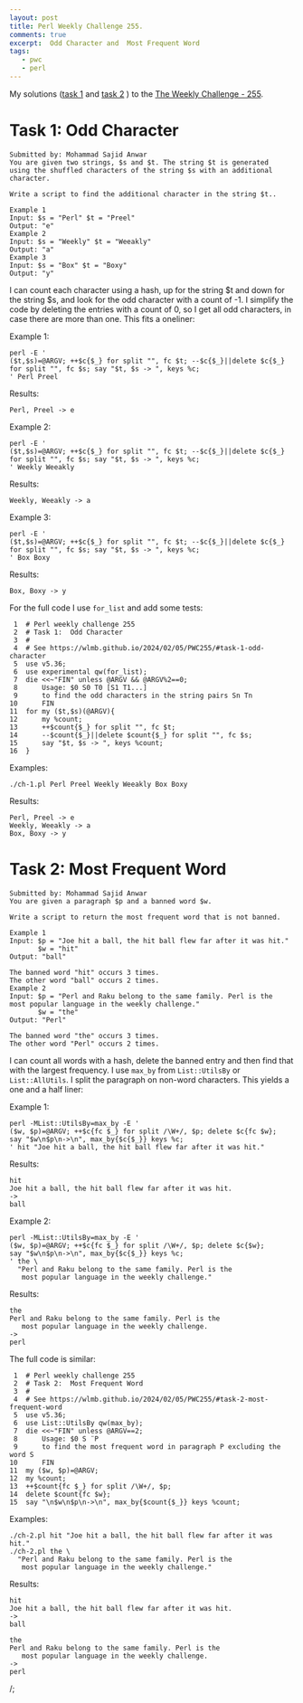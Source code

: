```yaml
---
layout: post
title: Perl Weekly Challenge 255.
comments: true
excerpt:  Odd Character and  Most Frequent Word
tags:
   - pwc
   - perl
---
```


My solutions
([task 1](https://github.com/wlmb/perlweeklychallenge-club/blob/master/challenge-255/wlmb/perl/ch-1.pl)
and
[task 2](https://github.com/wlmb/perlweeklychallenge-club/blob/master/challenge-255/wlmb/perl/ch-2.pl)
)
to the  [The Weekly Challenge - 255](https://theweeklychallenge.org/blog/perl-weekly-challenge-255).


# Task 1: Odd Character

    Submitted by: Mohammad Sajid Anwar
    You are given two strings, $s and $t. The string $t is generated
    using the shuffled characters of the string $s with an additional character.
    
    Write a script to find the additional character in the string $t..
    
    Example 1
    Input: $s = "Perl" $t = "Preel"
    Output: "e"
    Example 2
    Input: $s = "Weekly" $t = "Weeakly"
    Output: "a"
    Example 3
    Input: $s = "Box" $t = "Boxy"
    Output: "y"

I can count each character using a hash, up for the string $t and down
for the string $s, and look for the odd character with a count of
-1. I simplify the code by deleting the entries with a count of
0, so I get all odd characters, in case there are more than one. This
fits a oneliner:

Example 1:

    perl -E '
    ($t,$s)=@ARGV; ++$c{$_} for split "", fc $t; --$c{$_}||delete $c{$_} for split "", fc $s; say "$t, $s -> ", keys %c;
    ' Perl Preel

Results:

    Perl, Preel -> e

Example 2:

    perl -E '
    ($t,$s)=@ARGV; ++$c{$_} for split "", fc $t; --$c{$_}||delete $c{$_} for split "", fc $s; say "$t, $s -> ", keys %c;
    ' Weekly Weeakly

Results:

    Weekly, Weeakly -> a

Example 3:

    perl -E '
    ($t,$s)=@ARGV; ++$c{$_} for split "", fc $t; --$c{$_}||delete $c{$_} for split "", fc $s; say "$t, $s -> ", keys %c;
    ' Box Boxy

Results:

    Box, Boxy -> y

For the full code I use `for_list` and  add some tests:

     1  # Perl weekly challenge 255
     2  # Task 1:  Odd Character
     3  #
     4  # See https://wlmb.github.io/2024/02/05/PWC255/#task-1-odd-character
     5  use v5.36;
     6  use experimental qw(for_list);
     7  die <<~"FIN" unless @ARGV && @ARGV%2==0;
     8      Usage: $0 S0 T0 [S1 T1...]
     9      to find the odd characters in the string pairs Sn Tn
    10      FIN
    11  for my ($t,$s)(@ARGV){
    12      my %count;
    13      ++$count{$_} for split "", fc $t;
    14      --$count{$_}||delete $count{$_} for split "", fc $s;
    15      say "$t, $s -> ", keys %count;
    16  }

Examples:

    ./ch-1.pl Perl Preel Weekly Weeakly Box Boxy

Results:

    Perl, Preel -> e
    Weekly, Weeakly -> a
    Box, Boxy -> y


# Task 2: Most Frequent Word

    Submitted by: Mohammad Sajid Anwar
    You are given a paragraph $p and a banned word $w.
    
    Write a script to return the most frequent word that is not banned.
    
    Example 1
    Input: $p = "Joe hit a ball, the hit ball flew far after it was hit."
           $w = "hit"
    Output: "ball"
    
    The banned word "hit" occurs 3 times.
    The other word "ball" occurs 2 times.
    Example 2
    Input: $p = "Perl and Raku belong to the same family. Perl is the
    most popular language in the weekly challenge."
           $w = "the"
    Output: "Perl"
    
    The banned word "the" occurs 3 times.
    The other word "Perl" occurs 2 times.

I can count all words with a hash, delete the banned entry and then
find that with the largest frequency. I use `max_by` from
`List::UtilsBy` or `List::AllUtils`. I split the paragraph on non-word
characters. This yields a one and a half liner:

Example 1:

    perl -MList::UtilsBy=max_by -E '
    ($w, $p)=@ARGV; ++$c{fc $_} for split /\W+/, $p; delete $c{fc $w};
    say "$w\n$p\n->\n", max_by{$c{$_}} keys %c;
    ' hit "Joe hit a ball, the hit ball flew far after it was hit."

Results:

    hit
    Joe hit a ball, the hit ball flew far after it was hit.
    ->
    ball

Example 2:

    perl -MList::UtilsBy=max_by -E '
    ($w, $p)=@ARGV; ++$c{fc $_} for split /\W+/, $p; delete $c{$w};
    say "$w\n$p\n->\n", max_by{$c{$_}} keys %c;
    ' the \
      "Perl and Raku belong to the same family. Perl is the
       most popular language in the weekly challenge."

Results:

    the
    Perl and Raku belong to the same family. Perl is the
       most popular language in the weekly challenge.
    ->
    perl

The full code is similar:

     1  # Perl weekly challenge 255
     2  # Task 2:  Most Frequent Word
     3  #
     4  # See https://wlmb.github.io/2024/02/05/PWC255/#task-2-most-frequent-word
     5  use v5.36;
     6  use List::UtilsBy qw(max_by);
     7  die <<~"FIN" unless @ARGV==2;
     8      Usage: $0 S ¨P
     9      to find the most frequent word in paragraph P excluding the word S
    10      FIN
    11  my ($w, $p)=@ARGV;
    12  my %count;
    13  ++$count{fc $_} for split /\W+/, $p;
    14  delete $count{fc $w};
    15  say "\n$w\n$p\n->\n", max_by{$count{$_}} keys %count;

Examples:

    ./ch-2.pl hit "Joe hit a ball, the hit ball flew far after it was hit."
    ./ch-2.pl the \
      "Perl and Raku belong to the same family. Perl is the
       most popular language in the weekly challenge."

Results:

    
    hit
    Joe hit a ball, the hit ball flew far after it was hit.
    ->
    ball
    
    the
    Perl and Raku belong to the same family. Perl is the
       most popular language in the weekly challenge.
    ->
    perl

/;

